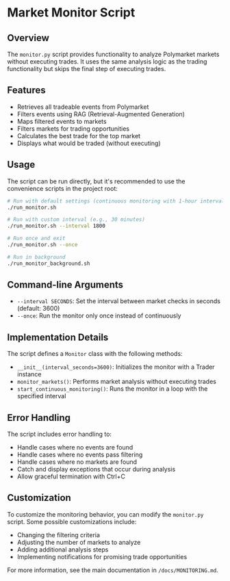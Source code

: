 # Market Monitor Script

## Overview

The `monitor.py` script provides functionality to analyze Polymarket markets without executing trades. It uses the same analysis logic as the trading functionality but skips the final step of executing trades.

## Features

- Retrieves all tradeable events from Polymarket
- Filters events using RAG (Retrieval-Augmented Generation)
- Maps filtered events to markets
- Filters markets for trading opportunities
- Calculates the best trade for the top market
- Displays what would be traded (without executing)

## Usage

The script can be run directly, but it's recommended to use the convenience scripts in the project root:

```bash
# Run with default settings (continuous monitoring with 1-hour interval)
./run_monitor.sh

# Run with custom interval (e.g., 30 minutes)
./run_monitor.sh --interval 1800

# Run once and exit
./run_monitor.sh --once

# Run in background
./run_monitor_background.sh
```

## Command-line Arguments

- `--interval SECONDS`: Set the interval between market checks in seconds (default: 3600)
- `--once`: Run the monitor only once instead of continuously

## Implementation Details

The script defines a `Monitor` class with the following methods:

- `__init__(interval_seconds=3600)`: Initializes the monitor with a Trader instance
- `monitor_markets()`: Performs market analysis without executing trades
- `start_continuous_monitoring()`: Runs the monitor in a loop with the specified interval

## Error Handling

The script includes error handling to:

- Handle cases where no events are found
- Handle cases where no events pass filtering
- Handle cases where no markets are found
- Catch and display exceptions that occur during analysis
- Allow graceful termination with Ctrl+C

## Customization

To customize the monitoring behavior, you can modify the `monitor.py` script. Some possible customizations include:

- Changing the filtering criteria
- Adjusting the number of markets to analyze
- Adding additional analysis steps
- Implementing notifications for promising trade opportunities

For more information, see the main documentation in `/docs/MONITORING.md`.